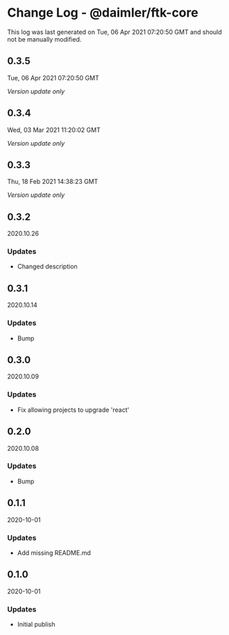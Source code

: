 # Change Log - @daimler/ftk-core

This log was last generated on Tue, 06 Apr 2021 07:20:50 GMT and should not be manually modified.

## 0.3.5
Tue, 06 Apr 2021 07:20:50 GMT

*Version update only*

## 0.3.4
Wed, 03 Mar 2021 11:20:02 GMT

*Version update only*

## 0.3.3
Thu, 18 Feb 2021 14:38:23 GMT

*Version update only*

## 0.3.2
2020.10.26

### Updates

- Changed description

## 0.3.1
2020.10.14

### Updates

- Bump

## 0.3.0
2020.10.09

### Updates

- Fix allowing projects to upgrade 'react'

## 0.2.0
2020.10.08

### Updates

- Bump

## 0.1.1
2020-10-01

### Updates

- Add missing README.md

## 0.1.0
2020-10-01

### Updates

- Initial publish

